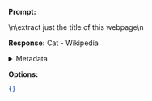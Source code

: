 **Prompt:**
<!DOCTYPE html>
<html class="client-nojs vector-feature-language-in-header-enabled vector-feature-language-in-main-page-header-disabled vector-feature-sticky-header-disabled vector-feature-page-tools-pinned-disabled vector-feature-toc-pinned-enabled vector-feature-main-menu-pinned-disabled vector-feature-limited-width-clientpref-1 vector-feature-limited-width-content-enabled vector-feature-zebra-design-disabled vector-feature-custom-font-size-clientpref-disabled" lang="en" dir="ltr">
<head>
<meta charset="UTF-8">
<title>Cat - Wikipedia</title>
 \n\extract just the title of this webpage\n

**Response:**
Cat - Wikipedia

<details><summary>Metadata</summary>

- Duration: 979 ms
- Datetime: 2023-09-13T10:20:09.045947
- Model: gpt-3.5-turbo-0613

</details>

**Options:**
```json
{}
```

